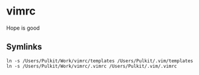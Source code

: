 # vimrc
Hope is good

## Symlinks
`ln -s /Users/Pulkit/Work/vimrc/templates /Users/Pulkit/.vim/templates`
`ln -s /Users/Pulkit/Work/vimrc/.vimrc /Users/Pulkit/.vim/.vimrc`
